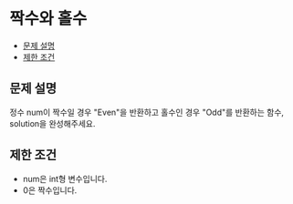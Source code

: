 <h1> 짝수와 홀수 </h1>

- [문제 설명](#문제-설명)
- [제한 조건](#제한-조건)

## 문제 설명

정수 num이 짝수일 경우 "Even"을 반환하고 홀수인 경우 "Odd"를 반환하는 함수, solution을 완성해주세요.

## 제한 조건

- num은 int형 변수입니다.
- 0은 짝수입니다.
